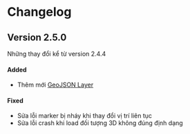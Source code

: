 # Changelog

## Version 2.5.0

Những thay đổi kể từ version 2.4.4

#### Added

- Thêm mới [GeoJSON Layer](guides/geojson.md)

#### Fixed

- Sửa lỗi marker bị nháy khi thay đổi vị trí liên tục
- Sửa lỗi crash khi load đối tượng 3D không đúng định dạng

<!-- #### Changed -->
<!-- #### Deprecated -->
<!-- #### Removed -->
<!-- #### Security -->
